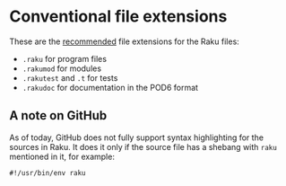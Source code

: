 # Conventional file extensions

These are the [recommended](https://github.com/Raku/problem-solving/blob/master/solutions/language/Path-to-Raku.md#extensions) file extensions for the Raku files:

* `.raku` for program files
* `.rakumod` for modules
* `.rakutest` and `.t` for tests
* `.rakudoc` for documentation in the POD6 format

## A note on GitHub

As of today, GitHub does not fully support syntax highlighting for the sources in Raku. It does it only if the source file has a shebang with `raku` mentioned in it, for example:

    #!/usr/bin/env raku

